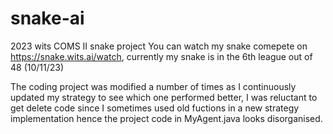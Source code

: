 # snake-ai
2023 wits COMS II snake project
You can watch my snake comepete on https://snake.wits.ai/watch, currently my snake is in the 6th league out of 48 (10/11/23)

The coding project was modified a number of times as I continuously updated my strategy to see which one performed better, I was reluctant to get delete code since I sometimes used old fuctions in a new strategy implementation hence the project code in MyAgent.java looks disorganised.

